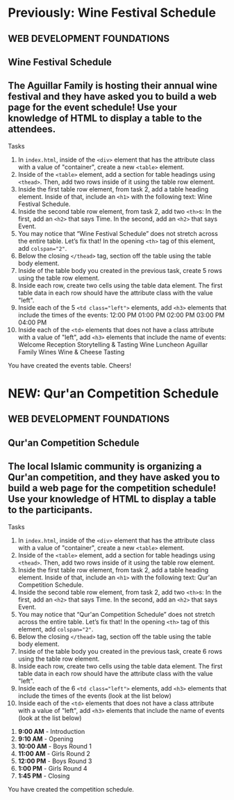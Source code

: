 # Previously: Wine Festival Schedule
<h2>WEB DEVELOPMENT FOUNDATIONS</h2>
<h2>Wine Festival Schedule</h2>
<h2>The Aguillar Family is hosting their annual wine festival and they have asked you to build a web page for the event schedule! Use your knowledge of HTML to display a table to the attendees.</h2>
<p>Tasks</p>
<ol>
   <li>
      In <code>index.html</code>, inside of the <code>&lt;div&gt;</code> element that has the attribute class with a value of "container", create a new <code>&lt;table&gt;</code> element.
   </li>
   <li>
      Inside of the <code>&lt;table&gt;</code> element, add a section for table headings using <code>&lt;thead&gt;</code>.
      Then, add two rows inside of it using the table row element.
   </li>
   <li>
      Inside the first table row element, from task 2, add a table heading element.
      Inside of that, include an <code>&lt;h1&gt;</code> with the following text: Wine Festival Schedule.
   </li>
   <li>
      Inside the second table row element, from task 2, add two <code>&lt;th&gt;</code>s:
      In the first, add an <code>&lt;h2&gt;</code> that says Time.
      In the second, add an <code>&lt;h2&gt;</code> that says Event.
   </li>
   <li>
      You may notice that “Wine Festival Schedule” does not stretch across the entire table. Let’s fix that!
      In the opening <code>&lt;th&gt;</code> tag of this element, add <code>colspan="2"</code>.
   </li>
   <li>
      Below the closing <code>&lt;/thead&gt;</code> tag, section off the table using the table body element.
   </li>
   <li>
      Inside of the table body you created in the previous task, create 5 rows using the table row element.
   </li>
   <li>
      Inside each row, create two cells using the table data element.
      The first table data in each row should have the attribute class with the value "left".
   </li>
   <li>
      Inside each of the 5 <code>&lt;td class="left"&gt;</code> elements, add <code>&lt;h3&gt;</code> elements that include the times of the events:
      12:00 PM
      01:00 PM
      02:00 PM
      03:00 PM
      04:00 PM
   </li>
   <li>
      Inside each of the <code>&lt;td&gt;</code> elements that does not have a class attribute with a value of "left", add <code>&lt;h3&gt;</code> elements that include the name of events:
      Welcome Reception
      Storytelling &amp; Tasting
      Wine Luncheon
      Aguillar Family Wines
      Wine &amp; Cheese Tasting
   </li>
</ol>
<p>You have created the events table. Cheers!</p>

# NEW: Qur'an Competition Schedule
<h2>WEB DEVELOPMENT FOUNDATIONS</h2>
<h2>Qur'an Competition Schedule</h2>
<h2>The local Islamic community is organizing a Qur'an competition, and they have asked you to build a web page for the competition schedule! Use your knowledge of HTML to display a table to the participants.</h2>
<p>Tasks</p>
<ol>
   <li>
      In <code>index.html</code>, inside of the <code>&lt;div&gt;</code> element that has the attribute class with a value of "container", create a new <code>&lt;table&gt;</code> element.
   </li>
   <li>
      Inside of the <code>&lt;table&gt;</code> element, add a section for table headings using <code>&lt;thead&gt;</code>.
      Then, add two rows inside of it using the table row element.
   </li>
   <li>
      Inside the first table row element, from task 2, add a table heading element.
      Inside of that, include an <code>&lt;h1&gt;</code> with the following text: Qur'an Competition Schedule.
   </li>
   <li>
      Inside the second table row element, from task 2, add two <code>&lt;th&gt;</code>s:
      In the first, add an <code>&lt;h2&gt;</code> that says Time.
      In the second, add an <code>&lt;h2&gt;</code> that says Event.
   </li>
   <li>
      You may notice that “Qur'an Competition Schedule” does not stretch across the entire table. Let’s fix that!
      In the opening <code>&lt;th&gt;</code> tag of this element, add <code>colspan="2"</code>.
   </li>
   <li>
      Below the closing <code>&lt;/thead&gt;</code> tag, section off the table using the table body element.
   </li>
   <li>
      Inside of the table body you created in the previous task, create 6 rows using the table row element.
   </li>
   <li>
      Inside each row, create two cells using the table data element.
      The first table data in each row should have the attribute class with the value "left".
   </li>
   <li>
      Inside each of the 6 <code>&lt;td class="left"&gt;</code> elements, add <code>&lt;h3&gt;</code> elements that include the times of the events (look at the list below)
   </li>
   <li>
      Inside each of the <code>&lt;td&gt;</code> elements that does not have a class attribute with a value of "left", add <code>&lt;h3&gt;</code> elements that include the name of events (look at the list below)
   </li>
</ol>

<ol>
    <li>
      <strong>9:00 AM</strong> - Introduction
    </li>
    <li>
      <strong>9:10 AM</strong> - Opening
    </li>
    <li>
      <strong>10:00 AM</strong> - Boys Round 1
    </li>
    <li>
      <strong>11:00 AM</strong> - Girls Round 2
    </li>
    <li>
      <strong>12:00 PM</strong> - Boys Round 3
    </li>
    <li>
      <strong>1:00 PM</strong> - Girls Round 4
    </li>
    <li>
      <strong>1:45 PM</strong> - Closing
    </li>
  </ol>
<p>You have created the competition schedule. </p>

